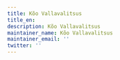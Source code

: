 ```yaml
---
title: Kõo Vallavalitsus
title_en:
description: Kõo Vallavalitsus
maintainer_name: Kõo Vallavalitsus
maintainer_email: ''
twitter: ''
---
```

